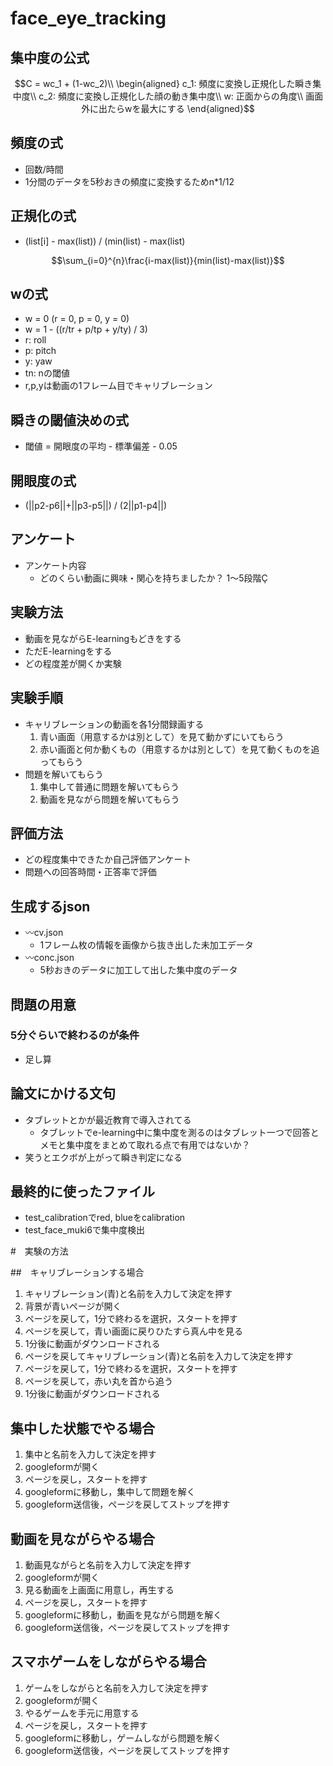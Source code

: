 # face_eye_tracking

## 集中度の公式

```math
C = wc_1 + (1-wc_2)\\
\begin{aligned}
c_1: 頻度に変換し正規化した瞬き集中度\\
c_2: 頻度に変換し正規化した顔の動き集中度\\
w:  正面からの角度\\
画面外に出たらwを最大にする
\end{aligned}
```

## 頻度の式

* 回数/時間
* 1分間のデータを5秒おきの頻度に変換するためn*1/12

## 正規化の式

* (list[i] - max(list)) / (min(list) - max(list)

```math
\sum_{i=0}^{n}\frac{i-max(list)}{min(list)-max(list)}
```

## wの式

* w = 0 (r = 0, p = 0, y = 0)
* w = 1 - ((r/tr + p/tp + y/ty) / 3)
* r: roll
* p: pitch
* y: yaw
* tn: nの閾値
* r,p,yは動画の1フレーム目でキャリブレーション

## 瞬きの閾値決めの式
* 閾値 = 開眼度の平均 - 標準偏差 - 0.05

## 開眼度の式
* (||p2-p6||+||p3-p5||) / (2||p1-p4||)

## アンケート
* アンケート内容
  * どのくらい動画に興味・関心を持ちましたか？ 1〜5段階Ç

## 実験方法
* 動画を見ながらE-learningもどきをする
* ただE-learningをする
* どの程度差が開くか実験

## 実験手順
* キャリブレーションの動画を各1分間録画する
    1. 青い画面（用意するかは別として）を見て動かずにいてもらう
    2. 赤い画面と何か動くもの（用意するかは別として）を見て動くものを追ってもらう
* 問題を解いてもらう
    1. 集中して普通に問題を解いてもらう
    2. 動画を見ながら問題を解いてもらう
    
## 評価方法
* どの程度集中できたか自己評価アンケート
* 問題への回答時間・正答率で評価
  
## 生成するjson
* 〰cv.json
  * 1フレーム枚の情報を画像から抜き出した未加工データ
* 〰conc.json
  * 5秒おきのデータに加工して出した集中度のデータ
  
## 問題の用意
### 5分ぐらいで終わるのが条件
* 足し算

## 論文にかける文句
* タブレットとかが最近教育で導入されてる
    * タブレットでe-learning中に集中度を測るのはタブレット一つで回答とメモと集中度をまとめて取れる点で有用ではないか？
* 笑うとエクボが上がって瞬き判定になる

## 最終的に使ったファイル

* test_calibrationでred, blueをcalibration
* test_face_muki6で集中度検出

#　実験の方法

##　キャリブレーションする場合

1. キャリブレーション(青)と名前を入力して決定を押す
1. 背景が青いページが開く
1. ページを戻して，1分で終わるを選択，スタートを押す
1. ページを戻して，青い画面に戻りひたすら真ん中を見る
1. 1分後に動画がダウンロードされる
1. ページを戻してキャリブレーション(青)と名前を入力して決定を押す
1. ページを戻して，1分で終わるを選択，スタートを押す
1. ページを戻して，赤い丸を首から追う
1. 1分後に動画がダウンロードされる

## 集中した状態でやる場合

1. 集中と名前を入力して決定を押す
1. googleformが開く
1. ページを戻し，スタートを押す
1. googleformに移動し，集中して問題を解く
1. googleform送信後，ページを戻してストップを押す

## 動画を見ながらやる場合

1. 動画見ながらと名前を入力して決定を押す
1. googleformが開く
1. 見る動画を上画面に用意し，再生する
1. ページを戻し，スタートを押す
1. googleformに移動し，動画を見ながら問題を解く
1. googleform送信後，ページを戻してストップを押す

## スマホゲームをしながらやる場合

1. ゲームをしながらと名前を入力して決定を押す
1. googleformが開く
1. やるゲームを手元に用意する
1. ページを戻し，スタートを押す
1. googleformに移動し，ゲームしながら問題を解く
1. googleform送信後，ページを戻してストップを押す
